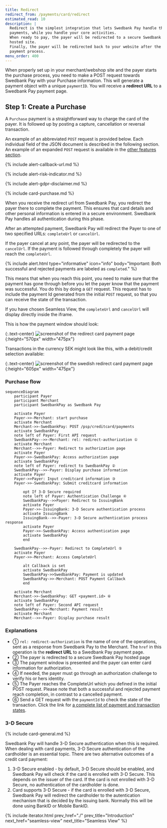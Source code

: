 ```yaml
---
title: Redirect
redirect_from: /payments/card/redirect
estimated_read: 10
description: |
  Redirect is the simplest integration that lets Swedbank Pay handle the
  payments, while you handle your core activities.
  When ready to pay, the payer will be redirected to a secure Swedbank Pay
  hosted site.
  Finally, the payer will be redirected back to your website after the
  payment process.
menu_order: 400
---
```


When properly set up in your merchant/webshop site and the payer starts the
purchase process, you need to make a POST request towards Swedbank Pay with
your Purchase information. This will generate a payment object with a unique
`paymentID`. You will receive a **redirect URL** to a Swedbank Pay payment
page.

## Step 1: Create a Purchase

A `Purchase` payment is a straightforward way to charge the card of the payer.
It is followed up by posting a capture, cancellation or reversal transaction.

An example of an abbreviated `POST` request is provided below.
Each individual field of the JSON document is described in the following section.
An example of an expanded `POST` request is available in the
[other features section][purchase].

{% include alert-callback-url.md %}

{% include alert-risk-indicator.md %}

{% include alert-gdpr-disclaimer.md %}

{% include card-purchase.md %}

When you receive the redirect url from Swedbank Pay, you redirect the
payer there to complete the payment. This ensures that card details and other
personal information is entered in a secure environment. Swedbank Pay handles
all authentication during this phase.

After an attempted payment, Swedbank Pay will redirect the Payer to one of two
specified URLs: `completeUrl` or `cancelUrl`.

If the payer cancel at any point, the payer will be redirected to the
`cancelUrl`. If the payment is followed through completely the payer will
reach the `completeUrl`.

{% include alert.html type="informative" icon="info" body="Important: Both
successful and rejected payments are labeled as `completed`." %}

This means that when you reach this point, you need to make sure that the
payment has gone through before you let the payer know that the payment was
successful. You do this by doing a `GET` request. This request has to include the
payment Id generated from the initial `POST` request, so that you can receive the
state of the transaction.

If you have chosen Seamless View, the `completeUrl` and `cancelUrl` will display
directly inside the iframe.

This is how the payment window should look:

{:.text-center}
![screenshot of the redirect card payment page][card-payment]{:height="570px" width="475px"}

Transactions in the currency SEK might look like this, with a debit/credit
selection available:

{:.text-center}
![screenshot of the swedish redirect card payment page][swedish-card-payment]{:height="605px" width="475px"}

### Purchase flow

```mermaid
sequenceDiagram
    participant Payer
    participant Merchant
    participant SwedbankPay as Swedbank Pay

    activate Payer
    Payer->>-Merchant: start purchase
    activate Merchant
    Merchant->>-SwedbankPay: POST /psp/creditcard/payments
    activate SwedbankPay
    note left of Payer: First API request
    SwedbankPay-->>-Merchant: rel: redirect-authorization ①
    activate Merchant
    Merchant-->>-Payer: Redirect to authorization page
    activate Payer
    Payer->>-SwedbankPay: Access authorization page
    activate SwedbankPay
    note left of Payer: redirect to SwedbankPay ②
    SwedbankPay-->>-Payer: Display purchase information
    activate Payer
    Payer->>Payer: Input creditcard information ③
    Payer->>-SwedbankPay: Submit creditcard information

        opt If 3-D Secure required
        note left of Payer: Authentication Challenge ④
        SwedbankPay-->>Payer: Redirect to IssuingBank
        activate Payer
        Payer->>-IssuingBank: 3-D Secure authentication process
        activate IssuingBank
        IssuingBank-->>-Payer: 3-D Secure authentication process response
        activate Payer
        Payer->>-SwedbankPay: Access authentication page
        activate SwedbankPay
        end

    SwedbankPay-->>-Payer: Redirect to CompleteUrl ⑤
    activate Payer
    Payer->>-Merchant: Access CompleteUrl

        alt Callback is set
        activate SwedbankPay
        SwedbankPay->>SwedbankPay: Payment is updated
        SwedbankPay->>-Merchant: POST Payment Callback
        end

    activate Merchant
    Merchant->>-SwedbankPay: GET <payment.id> ⑥
    activate SwedbankPay
    note left of Payer: Second API request
    SwedbankPay-->>-Merchant: Payment result
    activate Merchant
    Merchant-->>-Payer: Display purchase result
```

### Explanations

*   ① `rel: redirect-authorization` is the name of one of the operations, sent
    as a response from Swedbank Pay to the Merchant. The `href` in this
    operation is the **redirect URL** to a Swedbank Pay payment page.
*   ② The payer is redirected to a secure Swedbank Pay hosted page
*   ③ The payment window is presented and the payer can enter card information
    for authorization.
*   ④ If needed, the payer must go through an authorization challenge to verify
  his or hers identity.
*   ⑤ The Payer reaches the CompleteUrl which you defined in the initial POST
  request. Please note that both a successful and rejected payment reach
  completion, in contrast to a cancelled payment.
*   ⑥ Send a GET request with the `paymentId` to check the state of the
  transaction. Click the link for [a complete list of payment and transaction
  states][payment-transaction-states].

### 3-D Secure

{% include card-general.md %}

Swedbank Pay will handle 3-D Secure authentication when this is required.
When dealing with card payments, 3-D Secure authentication of the
cardholder is an essential topic. There are two alternative outcomes of a credit
card payment:

1.  3-D Secure enabled - by default, 3-D Secure should be enabled, and Swedbank
   Pay will check if the card is enrolled with 3-D Secure. This depends on the
   issuer of the card. If the card is not enrolled with 3-D Secure, no
   authentication of the cardholder is done.
2.  Card supports 3-D Secure - if the card is enrolled with 3-D Secure, Swedbank
   Pay will redirect the cardholder to the autentication mechanism that is
   decided by the issuing bank. Normally this will be done using BankID or
   Mobile BankID.

{% include iterator.html prev_href="./" prev_title="Introduction"
next_href="seamless-view" next_title="Seamless View" %}

[abort]: /payment-instruments/card/other-features#abort
[callback]: /payment-instruments/card/other-features#callback
[cancel]: /payment-instruments/card/after-payment#cancellations
[capture]: /payment-instruments/card/capture
[card-payment]: /assets/img/payments/card-payment.png
[create-payment]: /payment-instruments/card/other-features#create-payment
[expansion]: /home/technical-information#expansion
[payee-reference]: /payment-instruments/card/other-features#payee-reference
[payment-transaction-states]: /payment-instruments/card/other-features#payment-and-transaction-states
[payout]: /payment-instruments/card/other-features#payout
[price-resource]: /payment-instruments/card/other-features#prices
[purchase]: /payment-instruments/card/other-features#purchase
[recur]: /payment-instruments/card/other-features#recur
[reversal]: /payment-instruments/card/after-payment#reversals
[swedish-card-payment]: /assets/img/payments/swedish-card-payment.png
[user-agent]: https://en.wikipedia.org/wiki/User_agent
[verify]: /payment-instruments/card/other-features#verify
